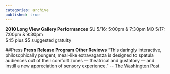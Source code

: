 ```yaml
---
categories: archive
published: true
---
```


**2010 Long View Gallery Performances**
SU 5/16: 5:00pm & 7:30pm 
MO 5/17: 7:00pm & 9:30pm  
$45 plus $5 suggested gratuity

##Press
**Press Release**
**Program**
**Other Reviews**
“This daringly interactive, philosophically pungent, meal-like extravaganza is designed to spatula audiences out of their comfort zones — theatrical and gustatory — and instill a new appreciation of sensory experience.”
-- [The Washington Post](http://www.washingtonpost.com/gog/performing-arts/a-tactile-dinner,1157229/critic-review.html)